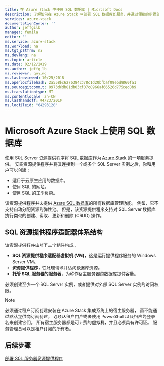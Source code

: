 ```yaml
---
title: 在 Azure Stack 中使用 SQL 数据库 | Microsoft Docs
description: 了解如何在 Azure Stack 中部署 SQL 数据库即服务，并通过便捷的步骤部署 SQL Server 资源提供程序适配器。
services: azure-stack
documentationCenter: ''
author: jeffgilb
manager: femila
editor: ''
ms.service: azure-stack
ms.workload: na
ms.tgt_pltfrm: na
ms.devlang: na
ms.topic: article
ms.date: 02/12/2019
ms.author: jeffgilb
ms.reviewer: quying
ms.lastreviewed: 10/25/2018
ms.openlocfilehash: 2a558bc6276384cd78c1d20bfbaf09ebd9860fa1
ms.sourcegitcommit: 0973dddb81db03cf07c8966ad66526d775ced8b9
ms.translationtype: MT
ms.contentlocale: zh-CN
ms.lasthandoff: 04/23/2019
ms.locfileid: "64293120"
---
```

# <a name="use-sql-databases-on-microsoft-azure-stack"></a>Microsoft Azure Stack 上使用 SQL 数据库

使用 SQL Server 资源提供程序将 SQL 数据库作为 [Azure Stack](azure-stack-overview.md) 的一项服务提供。 安装资源提供程序并将其连接到一个或多个 SQL Server 实例之后，你和用户可以创建：

- 适用于云原生应用的数据库。
- 使用 SQL 的网站。
- 使用 SQL 的工作负荷。

该资源提供程序并未提供 [Azure SQL 数据库](https://azure.microsoft.com/services/sql-database/)的所有数据库管理功能。 例如，它不支持自动分配资源的弹性池。 但是，该资源提供程序支持对 SQL Server 数据库执行类似的创建、读取、更新和删除 (CRUD) 操作。 

## <a name="sql-resource-provider-adapter-architecture"></a>SQL 资源提供程序适配器体系结构

该资源提供程序由以下三个组件构成：

- **SQL 资源提供程序适配器虚拟机 (VM)**，这是运行提供程序服务的 Windows Server VM。
- **资源提供程序**，它处理请求并访问数据库资源。
- **托管 SQL 服务器的服务器**，为称作宿主服务器的数据库提供容量。

必须创建至少一个 SQL Server 实例，或者提供对外部 SQL Server 实例的访问权限。

> [!NOTE]
> 必须通过租户订阅创建安装在 Azure Stack 集成系统上的宿主服务器， 而不能通过默认提供商订阅创建。 必须从租户门户或者使用 PowerShell 以及相应的登录名来创建它们。 所有宿主服务器都是可计费的虚拟机，并且必须具有许可证。 服务管理员可以是租户订阅的所有者。

## <a name="next-steps"></a>后续步骤

[部署 SQL 服务器资源提供程序](azure-stack-sql-resource-provider-deploy.md)

